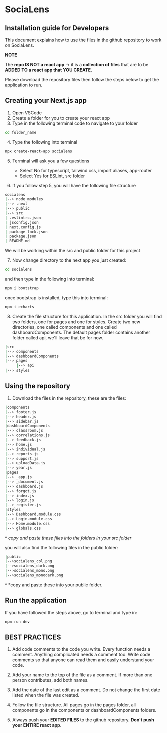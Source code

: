 # SociaLens

## Installation guide for Developers

This document explains how to use the files in the github repository to work on SociaLens.

**NOTE**

The **repo IS NOT a react app** -> it is a **collection of files** that are to be **ADDED TO a react app that YOU CREATE.**

Please download the repository files then follow the steps below to get the application to run.

## Creating your Next.js app

1. Open VSCode
2. Create a folder for you to create your react app
3. Type in the following terminal code to navigate to your folder

```bash
cd folder_name
```

4. Type the following into terminal

```bash
npx create-react-app socialens
```

5. Terminal will ask you a few questions

   - Select No for typescript, tailwind css, import aliases, app-router
   - Select Yes for ESLint, src folder

6. If you follow step 5, you will have the following file structure

```bash
socialens
|--> node_modules
|--> .next
|--> public
|--> src
| .eslintrc.json
| jsconfig.json
| next.config.js
| package-lock.json
| package.json
| README.md
```

We will be working within the src and public folder for this project

7. Now change directory to the next app you just created:

```bash
cd socialens
```

and then type in the following into terminal:

```bash
npm i bootstrap
```

once bootstrap is installed, type this into terminal:

```bash
npm i echarts
```

8. Create the file structure for this application. In the src folder you will find two folders, one for pages and one for styles. Create two new directories, one called components and one called dashboardComponents. The default pages folder contains another folder called api, we'll leave that be for now.

```bash
|src
|--> components
|--> dashboardComponents
|--> pages
     |--> api
|--> styles
```

## Using the repository

1. Download the files in the repository, these are the files:

```bash
|components
|--> footer.js
|--> header.js
|--> sidebar.js
|dashboardComponents
|--> classroom.js
|--> correlations.js
|--> feedback.js
|--> home.js
|--> individual.js
|--> reports.js
|--> support.js
|--> uploadData.js
|--> year.js
|pages
|--> _app.js
|--> _document.js
|--> dashboard.js
|--> forgot.js
|--> index.js
|--> login.js
|--> register.js
|styles
|--> Dashboard.module.css
|--> Login.module.css
|--> Home.module.css
|--> globals.css
```

^
_copy and paste these files into the folders in your src folder_

you will also find the following files in the public folder:

```bash
|public
|-->socialens_col.png
|-->socialens_dark.png
|-->socialens_mono.png
|-->socialens_monodark.png
```

^
\*copy and paste these into your public folder.

## Run the application

If you have followed the steps above, go to terminal and type in:

```bash
npm run dev
```

## BEST PRACTICES

1. Add code comments to the code you write. Every function needs a comment. Anything complicated needs a comment too. Write code comments so that anyone can read them and easily understand your code.

2. Add your name to the top of the file as a comment. If more than one person contributes, add both names.

3. Add the date of the last edit as a comment. Do not change the first date listed when the file was created.

4. Follow the file structure. All pages go in the pages folder, all components go in the components or dashboardComponents folders.

5. Always push your **EDITED FILES** to the github repository. **Don't push your ENTIRE react app.**
